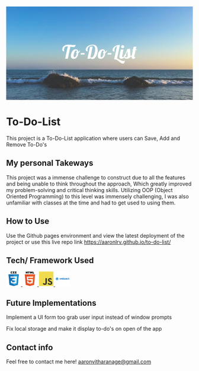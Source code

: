 <p align="center">
  <img  src="To-Do-List (2).png">
</p>


# To-Do-List

This project is a To-Do-List application where users can Save, Add and Remove To-Do's

## My personal Takeways
This project was a immense challenge to construct due to all the features and being unable to think throughout the approach, Which greatly improved my problem-solving and critical thinking skills. Utilizing OOP (Object Oriented Programming) to this level was immensely challenging, I was also unfamiliar with classes at the time and had to get used to using them. 

## How to Use

Use the Github pages environment and view the latest deployment of the project or use this live repo link https://aaronlrv.github.io/to-do-list/

## Tech/ Framework Used
<p align="left"> 
<a href="https://www.w3schools.com/css/" target="_blank" rel="noreferrer"> <img src="https://raw.githubusercontent.com/devicons/devicon/master/icons/css3/css3-original-wordmark.svg" alt="css3" width="40" height="40"/> </a> 
<a href="https://www.w3.org/html/" target="_blank" rel="noreferrer"> <img src="https://raw.githubusercontent.com/devicons/devicon/master/icons/html5/html5-original-wordmark.svg" alt="html5" width="40" height="40"/> </a>
<a href="https://developer.mozilla.org/en-US/docs/Web/JavaScript" target="_blank" rel="noreferrer"> <img src="https://raw.githubusercontent.com/devicons/devicon/master/icons/javascript/javascript-original.svg" alt="javascript" width="40" height="40"/> 
<a href="https://webpack.js.org" target="_blank" rel="noreferrer"> <img src="https://raw.githubusercontent.com/devicons/devicon/d00d0969292a6569d45b06d3f350f463a0107b0d/icons/webpack/webpack-original-wordmark.svg" alt="webpack" width="40" height="40"/> </a> </p>

## Future Implementations
Implement a UI form too grab user input instead of window prompts

Fix local storage and make it display to-do's on open of the app


## Contact info
Feel free to contact me here! aaronvitharanage@gmail.com

